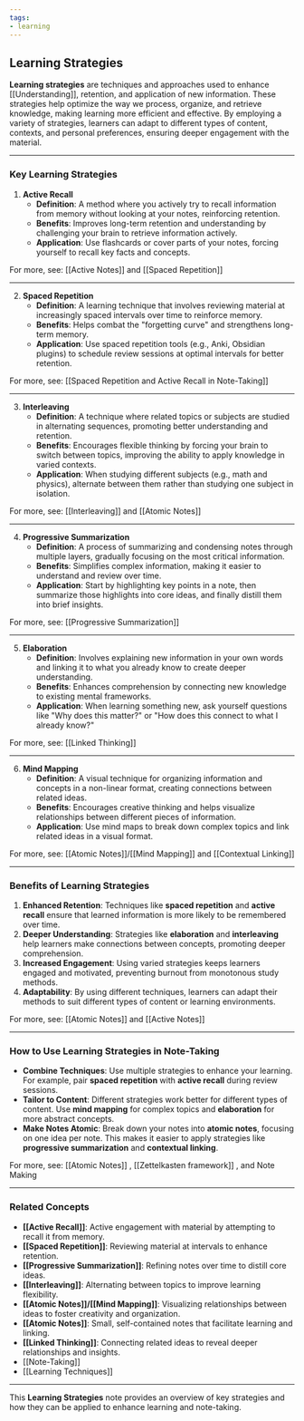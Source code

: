 ```yaml
---
tags:
- learning
---
```


## Learning Strategies

**Learning strategies** are techniques and approaches used to enhance [[Understanding]], retention, and application of new information. These strategies help optimize the way we process, organize, and retrieve knowledge, making learning more efficient and effective. By employing a variety of strategies, learners can adapt to different types of content, contexts, and personal preferences, ensuring deeper engagement with the material.

---

### Key Learning Strategies

1. **Active Recall**
    - **Definition**: A method where you actively try to recall information from memory without looking at your notes, reinforcing retention.
    - **Benefits**: Improves long-term retention and understanding by challenging your brain to retrieve information actively.
    - **Application**: Use flashcards or cover parts of your notes, forcing yourself to recall key facts and concepts.

For more, see: [[Active Notes]] and [[Spaced Repetition]]

---

2. **Spaced Repetition**
    - **Definition**: A learning technique that involves reviewing material at increasingly spaced intervals over time to reinforce memory.
    - **Benefits**: Helps combat the "forgetting curve" and strengthens long-term memory.
    - **Application**: Use spaced repetition tools (e.g., Anki, Obsidian plugins) to schedule review sessions at optimal intervals for better retention.

For more, see: [[Spaced Repetition and Active Recall in Note-Taking]]

---

3. **Interleaving**
    - **Definition**: A technique where related topics or subjects are studied in alternating sequences, promoting better understanding and retention.
    - **Benefits**: Encourages flexible thinking by forcing your brain to switch between topics, improving the ability to apply knowledge in varied contexts.
    - **Application**: When studying different subjects (e.g., math and physics), alternate between them rather than studying one subject in isolation.

For more, see: [[Interleaving]] and [[Atomic Notes]]

---

4. **Progressive Summarization**
    - **Definition**: A process of summarizing and condensing notes through multiple layers, gradually focusing on the most critical information.
    - **Benefits**: Simplifies complex information, making it easier to understand and review over time.
    - **Application**: Start by highlighting key points in a note, then summarize those highlights into core ideas, and finally distill them into brief insights.

For more, see: [[Progressive Summarization]]

---

5. **Elaboration**
    - **Definition**: Involves explaining new information in your own words and linking it to what you already know to create deeper understanding.
    - **Benefits**: Enhances comprehension by connecting new knowledge to existing mental frameworks.
    - **Application**: When learning something new, ask yourself questions like "Why does this matter?" or "How does this connect to what I already know?"

For more, see: [[Linked Thinking]]

---

6. **Mind Mapping**
    - **Definition**: A visual technique for organizing information and concepts in a non-linear format, creating connections between related ideas.
    - **Benefits**: Encourages creative thinking and helps visualize relationships between different pieces of information.
    - **Application**: Use mind maps to break down complex topics and link related ideas in a visual format.

For more, see: [[Atomic Notes]]/[[Mind Mapping]] and [[Contextual Linking]]

---

### Benefits of Learning Strategies

1. **Enhanced Retention**: Techniques like **spaced repetition** and **active recall** ensure that learned information is more likely to be remembered over time.
2. **Deeper Understanding**: Strategies like **elaboration** and **interleaving** help learners make connections between concepts, promoting deeper comprehension.
3. **Increased Engagement**: Using varied strategies keeps learners engaged and motivated, preventing burnout from monotonous study methods.
4. **Adaptability**: By using different techniques, learners can adapt their methods to suit different types of content or learning environments.

For more, see: [[Atomic Notes]] and [[Active Notes]]

---

### How to Use Learning Strategies in Note-Taking

- **Combine Techniques**: Use multiple strategies to enhance your learning. For example, pair **spaced repetition** with **active recall** during review sessions.
- **Tailor to Content**: Different strategies work better for different types of content. Use **mind mapping** for complex topics and **elaboration** for more abstract concepts.
- **Make Notes Atomic**: Break down your notes into **atomic notes**, focusing on one idea per note. This makes it easier to apply strategies like **progressive summarization** and **contextual linking**.

For more, see: [[Atomic Notes]] , [[Zettelkasten framework]] , and Note Making

---

### Related Concepts

- **[[Active Recall]]**: Active engagement with material by attempting to recall it from memory.
- **[[Spaced Repetition]]**: Reviewing material at intervals to enhance retention.
- **[[Progressive Summarization]]**: Refining notes over time to distill core ideas.
- **[[Interleaving]]**: Alternating between topics to improve learning flexibility.
- **[[Atomic Notes]]/[[Mind Mapping]]**: Visualizing relationships between ideas to foster creativity and organization.
- **[[Atomic Notes]]**: Small, self-contained notes that facilitate learning and linking.
- **[[Linked Thinking]]**: Connecting related ideas to reveal deeper relationships and insights.
- [[Note-Taking]]
- [[Learning Techniques]]

---

This **Learning Strategies** note provides an overview of key strategies and how they can be applied to enhance learning and note-taking.